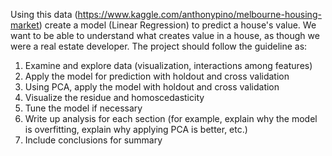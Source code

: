 Using this data (https://www.kaggle.com/anthonypino/melbourne-housing-market) create a model (Linear Regression) to predict a house's value. We want to be able to understand what creates value
in a house, as though we were a real estate developer. The project should follow the guideline as:
1. Examine and explore data (visualization, interactions among features)
2. Apply the model for prediction with holdout and cross validation
3. Using PCA, apply the model with holdout and cross validation
4. Visualize the residue and homoscedasticity
5. Tune the model if necessary
6. Write up analysis for each section (for example, explain why
the model is overfitting, explain why applying PCA is better,
etc.)
7. Include conclusions for summary
